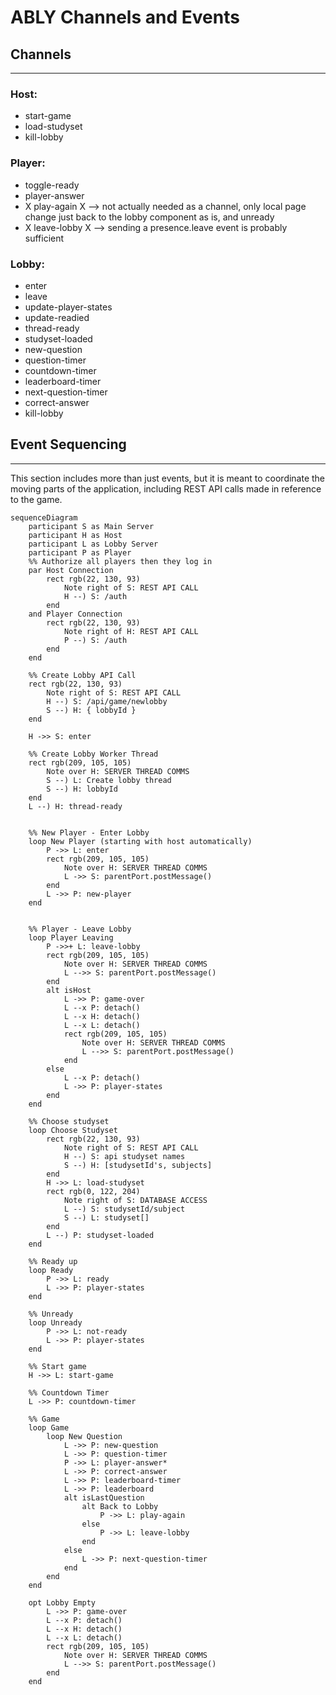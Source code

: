 # ABLY Channels and Events

## Channels
---
### Host: 
* start-game
* load-studyset
* kill-lobby

### Player: 
* toggle-ready
* player-answer
* X play-again X --> not actually needed as a channel, only local page change
                     just back to the lobby component as is, and unready
* X leave-lobby X --> sending a presence.leave event is probably sufficient

### Lobby: 
* enter
* leave
* update-player-states
* update-readied
* thread-ready
* studyset-loaded
* new-question
* question-timer
* countdown-timer
* leaderboard-timer
* next-question-timer
* correct-answer
* kill-lobby

## Event Sequencing

***
This section includes more than just events, but it is meant to coordinate the moving parts of the application, including REST API calls made in reference to the game. 

```mermaid
sequenceDiagram
    participant S as Main Server
    participant H as Host
    participant L as Lobby Server
    participant P as Player
    %% Authorize all players then they log in
    par Host Connection
        rect rgb(22, 130, 93)
            Note right of S: REST API CALL
            H --) S: /auth
        end
    and Player Connection
        rect rgb(22, 130, 93)
            Note right of H: REST API CALL
            P --) S: /auth
        end
    end

    %% Create Lobby API Call 
    rect rgb(22, 130, 93)
        Note right of S: REST API CALL
        H --) S: /api/game/newlobby
        S --) H: { lobbyId }
    end 

    H ->> S: enter

    %% Create Lobby Worker Thread
    rect rgb(209, 105, 105)
        Note over H: SERVER THREAD COMMS
        S --) L: Create lobby thread
        S --) H: lobbyId
    end 
    L --) H: thread-ready


    %% New Player - Enter Lobby
    loop New Player (starting with host automatically)
        P ->> L: enter
        rect rgb(209, 105, 105)
            Note over H: SERVER THREAD COMMS
            L ->> S: parentPort.postMessage()
        end 
        L ->> P: new-player
    end
    

    %% Player - Leave Lobby
    loop Player Leaving
        P ->>+ L: leave-lobby
        rect rgb(209, 105, 105)
            Note over H: SERVER THREAD COMMS
            L -->> S: parentPort.postMessage()
        end 
        alt isHost
            L ->> P: game-over
            L --x P: detach()
            L --x H: detach()
            L --x L: detach()
            rect rgb(209, 105, 105)
                Note over H: SERVER THREAD COMMS
                L -->> S: parentPort.postMessage()
            end 
        else
            L --x P: detach()
            L ->> P: player-states
        end 
    end 

    %% Choose studyset
    loop Choose Studyset
        rect rgb(22, 130, 93)
            Note right of S: REST API CALL
            H --) S: api studyset names
            S --) H: [studysetId's, subjects]
        end 
        H ->> L: load-studyset
        rect rgb(0, 122, 204)
            Note right of S: DATABASE ACCESS
            L --) S: studysetId/subject
            S --) L: studyset[]
        end 
        L --) P: studyset-loaded
    end

    %% Ready up 
    loop Ready
        P ->> L: ready 
        L ->> P: player-states
    end

    %% Unready
    loop Unready
        P ->> L: not-ready 
        L ->> P: player-states
    end

    %% Start game
    H ->> L: start-game

    %% Countdown Timer
    L ->> P: countdown-timer

    %% Game
    loop Game
        loop New Question
            L ->> P: new-question
            L ->> P: question-timer
            P ->> L: player-answer*
            L ->> P: correct-answer
            L ->> P: leaderboard-timer
            L ->> P: leaderboard 
            alt isLastQuestion
                alt Back to Lobby
                    P ->> L: play-again
                else
                    P ->> L: leave-lobby
                end 
            else
                L ->> P: next-question-timer
            end
        end
    end

    opt Lobby Empty
        L ->> P: game-over
        L --x P: detach()
        L --x H: detach()
        L --x L: detach()
        rect rgb(209, 105, 105)
            Note over H: SERVER THREAD COMMS
            L -->> S: parentPort.postMessage()
        end 
    end
```